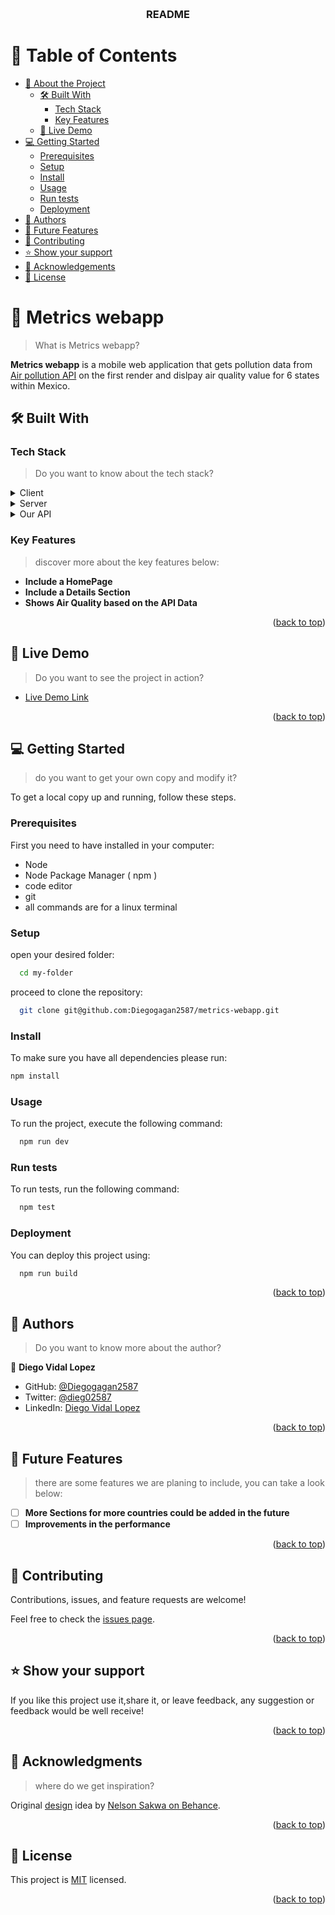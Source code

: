 <a name="readme-top"></a>
<div align="center">
  <!-- You are encouraged to replace this logo with your own! Otherwise you can also remove it. -->
  <br/>

  <h3><b>README</b></h3>

</div>

<!-- TABLE OF CONTENTS -->

# 📗 Table of Contents

- [📖 About the Project](#about-project)
  - [🛠 Built With](#built-with)
    - [Tech Stack](#tech-stack)
    - [Key Features](#key-features)
  - [🚀 Live Demo](#live-demo)
- [💻 Getting Started](#getting-started)
  - [Prerequisites](#prerequisites)
  - [Setup](#setup)
  - [Install](#install)
  - [Usage](#usage)
  - [Run tests](#run-tests)
  - [Deployment](#deployment)
- [👥 Authors](#authors)
- [🔭 Future Features](#future-features)
- [🤝 Contributing](#contributing)
- [⭐️ Show your support](#support)
- [🙏 Acknowledgements](#acknowledgements)
- [📝 License](#license)

<!-- PROJECT DESCRIPTION -->

# 📖 Metrics webapp <a name="about-project"></a>

> What is Metrics webapp?

**Metrics webapp** is a mobile web application that gets pollution data from [Air pollution API](https://openweathermap.org/api/air-pollution) on the first render and dislpay air quality value for 6 states within Mexico.

## 🛠 Built With <a name="built-with"></a>

### Tech Stack <a name="tech-stack"></a>

> Do you want to know about the tech stack?

<details>
  <summary>Client</summary>
  <ul>
    <li><a href="https://reactjs.org/">React.js</a></li>
  </ul>
</details>

<details>
  <summary>Server</summary>
  <ul>
    <li><a href="https://pages.github.com/">Github Pages</a></li>
  </ul>
</details>

<details>
<summary>Our API</summary>
  <ul>
    <li><a href="https://openweathermap.org/api/air-pollution">Air Pollution API</a></li>
  </ul>
</details>

<!-- Features -->

### Key Features <a name="key-features"></a>

> discover more about the key features below:

- **Include a HomePage**
- **Include a Details Section**
- **Shows Air Quality based on the API Data**

<p align="right">(<a href="#readme-top">back to top</a>)</p>

<!-- LIVE DEMO -->

## 🚀 Live Demo <a name="live-demo"></a>

> Do you want to see the project in action?

- [Live Demo Link](https://diegogagan2587.github.io/metrics-webapp/)

<p align="right">(<a href="#readme-top">back to top</a>)</p>

<!-- GETTING STARTED -->

## 💻 Getting Started <a name="getting-started"></a>

> do you want to get your own copy and modify it?

To get a local copy up and running, follow these steps.

### Prerequisites

First you need to have installed in your computer:

- Node
- Node Package Manager ( npm )
- code editor
- git
- all commands are for a linux terminal

### Setup

open your desired folder:
```sh
  cd my-folder
```
proceed to clone the repository:
```sh
  git clone git@github.com:Diegogagan2587/metrics-webapp.git
```


### Install

To make sure you have all dependencies please run:

```sh
npm install
```
### Usage

To run the project, execute the following command:

```sh
  npm run dev
```

### Run tests

To run tests, run the following command:

```sh
  npm test
```


### Deployment

You can deploy this project using:

```sh
  npm run build
```


<p align="right">(<a href="#readme-top">back to top</a>)</p>

<!-- AUTHORS -->

## 👥 Authors <a name="authors"></a>

> Do you want to know more about the author?

👤 **Diego Vidal Lopez**

- GitHub: [@Diegogagan2587](https://github.com/Diegogagan2587)
- Twitter: [@dieg02587](https://twitter.com/dieg02587)
- LinkedIn: [Diego Vidal Lopez](https://www.linkedin.com/in/diego-vidal-lopez)

<p align="right">(<a href="#readme-top">back to top</a>)</p>

<!-- FUTURE FEATURES -->

## 🔭 Future Features <a name="future-features"></a>

> there are some features we are planing to include, you can take a look below:

- [ ] **More Sections for more countries could be added in the future**
- [ ] **Improvements in the performance**

<p align="right">(<a href="#readme-top">back to top</a>)</p>

<!-- CONTRIBUTING -->

## 🤝 Contributing <a name="contributing"></a>

Contributions, issues, and feature requests are welcome!

Feel free to check the [issues page](https://github.com/Diegogagan2587/metrics-webapp/issues).

<p align="right">(<a href="#readme-top">back to top</a>)</p>

<!-- SUPPORT -->

## ⭐️ Show your support <a name="support"></a>

If you like this project use it,share it, or leave feedback, 
any suggestion or feedback would be well receive!

<p align="right">(<a href="#readme-top">back to top</a>)</p>

<!-- ACKNOWLEDGEMENTS -->

## 🙏 Acknowledgments <a name="acknowledgements"></a>

> where do we get inspiration?

Original [design](https://www.behance.net/gallery/31579789/Ballhead-App-(Free-PSDs)) idea by [Nelson Sakwa on Behance](https://www.behance.net/sakwadesignstudio).

<p align="right">(<a href="#readme-top">back to top</a>)</p>

<!-- LICENSE -->

## 📝 License <a name="license"></a>

This project is [MIT](./LICENSE) licensed.

<p align="right">(<a href="#readme-top">back to top</a>)</p>